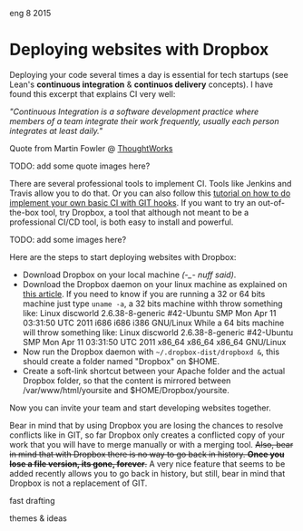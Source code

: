 <permalink>eng</permalink>
<month>8</month>
<year>2015</year>

# Deploying websites with Dropbox

Deploying your code several times a day is essential for tech startups (see Lean's **continuous integration** & **continuos delivery** concepts). I have found this excerpt that explains CI very well:

*"Continuous Integration is a software development practice where members of a team integrate their work frequently, usually each person integrates at least daily."*

Quote from Martin Fowler @ [ThoughtWorks](https://www.thoughtworks.com/continuous-delivery)

<hidden>TODO: add some quote images here?</hidden>

There are several professional tools to implement CI. Tools like Jenkins and Travis allow you to do that. Or you can also follow this [tutorial on how to do implement your own basic CI with GIT hooks](http://https://www.digitalocean.com/community/tutorials/how-to-use-git-hooks-to-automate-development-and-deployment-tasks). If you want to try an out-of-the-box tool, try Dropbox, a tool that although not meant to be a professional CI/CD tool, is both easy to install and powerful.

<hidden>TODO: add some images here?</hidden>

Here are the steps to start deploying websites with Dropbox:

 - Download Dropbox on your local machine *(-_- nuff said)*.
 - Download the Dropbox daemon on your linux machine as explained on [this article](https://www.dropbox.com/install?os=lnx). If you need to know if you are running a 32 or 64 bits machine just type `uname -a`, a 32 bits machine withh throw something like:
 Linux discworld 2.6.38-8-generic #42-Ubuntu SMP Mon Apr 11 03:31:50 UTC 2011 i686 i686 i386 GNU/Linux
 While a 64 bits machine will throw something like:
 Linux discworld 2.6.38-8-generic #42-Ubuntu SMP Mon Apr 11 03:31:50 UTC 2011 x86_64 x86_64 x86_64 GNU/Linux 
 - Now run the Dropbox daemon with `~/.dropbox-dist/dropboxd &`, this should create a folder named "Dropbox" on $HOME.
 - Create a soft-link shortcut between your Apache folder and the actual Dropbox folder, so that the content is mirrored between /var/www/html/yoursite and $HOME/Dropbox/yoursite.

Now you can invite your team and start developing websites together.

Bear in mind that by using Dropbox you are losing the chances to resolve conflicts like in GIT, so far Dropbox only creates a conflicted copy of your work that you will have to merge manually or with a merging tool. ~~Also, bear in mind that with Dropbox there is no way to go back in history. **Once you lose a file version, its gone, forever**.~~ A very nice feature that seems to be added recently allows you to go back in history, but still, bear in mind that Dropbox is not a replacement of GIT.
 
<hidden>fast drafting</hidden>

<hidden>themes & ideas</hidden>


